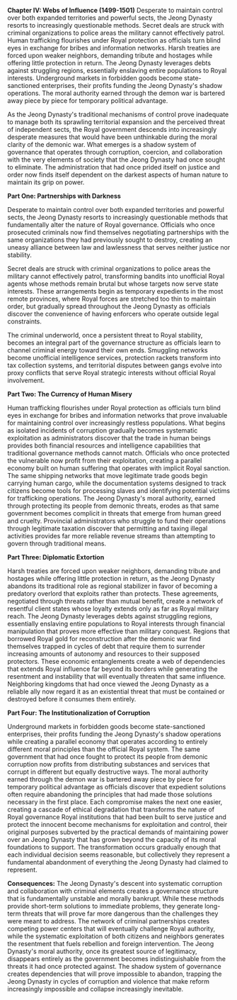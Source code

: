 **Chapter IV: Webs of Influence (1499-1501)** Desperate to maintain control over both expanded territories and powerful sects, the Jeong Dynasty resorts to increasingly questionable methods. Secret deals are struck with criminal organizations to police areas the military cannot effectively patrol. Human trafficking flourishes under Royal protection as officials turn blind eyes in exchange for bribes and information networks. Harsh treaties are forced upon weaker neighbors, demanding tribute and hostages while offering little protection in return. The Jeong Dynasty leverages debts against struggling regions, essentially enslaving entire populations to Royal interests. Underground markets in forbidden goods become state-sanctioned enterprises, their profits funding the Jeong Dynasty's shadow operations. The moral authority earned through the demon war is bartered away piece by piece for temporary political advantage.

As the Jeong Dynasty's traditional mechanisms of control prove inadequate to manage both its sprawling territorial expansion and the perceived threat of independent sects, the Royal government descends into increasingly desperate measures that would have been unthinkable during the moral clarity of the demonic war. What emerges is a shadow system of governance that operates through corruption, coercion, and collaboration with the very elements of society that the Jeong Dynasty had once sought to eliminate. The administration that had once prided itself on justice and order now finds itself dependent on the darkest aspects of human nature to maintain its grip on power.

**Part One: Partnerships with Darkness**

Desperate to maintain control over both expanded territories and powerful sects, the Jeong Dynasty resorts to increasingly questionable methods that fundamentally alter the nature of Royal governance. Officials who once prosecuted criminals now find themselves negotiating partnerships with the same organizations they had previously sought to destroy, creating an uneasy alliance between law and lawlessness that serves neither justice nor stability.

Secret deals are struck with criminal organizations to police areas the military cannot effectively patrol, transforming bandits into unofficial Royal agents whose methods remain brutal but whose targets now serve state interests. These arrangements begin as temporary expedients in the most remote provinces, where Royal forces are stretched too thin to maintain order, but gradually spread throughout the Jeong Dynasty as officials discover the convenience of having enforcers who operate outside legal constraints.

The criminal underworld, once a persistent threat to Royal stability, becomes an integral part of the governance structure as officials learn to channel criminal energy toward their own ends. Smuggling networks become unofficial intelligence services, protection rackets transform into tax collection systems, and territorial disputes between gangs evolve into proxy conflicts that serve Royal strategic interests without official Royal involvement.

**Part Two: The Currency of Human Misery**

Human trafficking flourishes under Royal protection as officials turn blind eyes in exchange for bribes and information networks that prove invaluable for maintaining control over increasingly restless populations. What begins as isolated incidents of corruption gradually becomes systematic exploitation as administrators discover that the trade in human beings provides both financial resources and intelligence capabilities that traditional governance methods cannot match.
Officials who once protected the vulnerable now profit from their exploitation, creating a parallel economy built on human suffering that operates with implicit Royal sanction. The same shipping networks that move legitimate trade goods begin carrying human cargo, while the documentation systems designed to track citizens become tools for processing slaves and identifying potential victims for trafficking operations.
The Jeong Dynasty's moral authority, earned through protecting its people from demonic threats, erodes as that same government becomes complicit in threats that emerge from human greed and cruelty. Provincial administrators who struggle to fund their operations through legitimate taxation discover that permitting and taxing illegal activities provides far more reliable revenue streams than attempting to govern through traditional means.

**Part Three: Diplomatic Extortion**

Harsh treaties are forced upon weaker neighbors, demanding tribute and hostages while offering little protection in return, as the Jeong Dynasty abandons its traditional role as regional stabilizer in favor of becoming a predatory overlord that exploits rather than protects. These agreements, negotiated through threats rather than mutual benefit, create a network of resentful client states whose loyalty extends only as far as Royal military reach.
The Jeong Dynasty leverages debts against struggling regions, essentially enslaving entire populations to Royal interests through financial manipulation that proves more effective than military conquest. Regions that borrowed Royal gold for reconstruction after the demonic war find themselves trapped in cycles of debt that require them to surrender increasing amounts of autonomy and resources to their supposed protectors.
These economic entanglements create a web of dependencies that extends Royal influence far beyond its borders while generating the resentment and instability that will eventually threaten that same influence. Neighboring kingdoms that had once viewed the Jeong Dynasty as a reliable ally now regard it as an existential threat that must be contained or destroyed before it consumes them entirely.

**Part Four: The Institutionalization of Corruption**

Underground markets in forbidden goods become state-sanctioned enterprises, their profits funding the Jeong Dynasty's shadow operations while creating a parallel economy that operates according to entirely different moral principles than the official Royal system. The same government that had once fought to protect its people from demonic corruption now profits from distributing substances and services that corrupt in different but equally destructive ways.
The moral authority earned through the demon war is bartered away piece by piece for temporary political advantage as officials discover that expedient solutions often require abandoning the principles that had made those solutions necessary in the first place. Each compromise makes the next one easier, creating a cascade of ethical degradation that transforms the nature of Royal governance
Royal institutions that had been built to serve justice and protect the innocent become mechanisms for exploitation and control, their original purposes subverted by the practical demands of maintaining power over an Jeong Dynasty that has grown beyond the capacity of its moral foundations to support. The transformation occurs gradually enough that each individual decision seems reasonable, but collectively they represent a fundamental abandonment of everything the Jeong Dynasty had claimed to represent.

**Consequences:** The Jeong Dynasty's descent into systematic corruption and collaboration with criminal elements creates a governance structure that is fundamentally unstable and morally bankrupt. While these methods provide short-term solutions to immediate problems, they generate long-term threats that will prove far more dangerous than the challenges they were meant to address. The network of criminal partnerships creates competing power centers that will eventually challenge Royal authority, while the systematic exploitation of both citizens and neighbors generates the resentment that fuels rebellion and foreign intervention. The Jeong Dynasty's moral authority, once its greatest source of legitimacy, disappears entirely as the government becomes indistinguishable from the threats it had once protected against. The shadow system of governance creates dependencies that will prove impossible to abandon, trapping the Jeong Dynasty in cycles of corruption and violence that make reform increasingly impossible and collapse increasingly inevitable.
